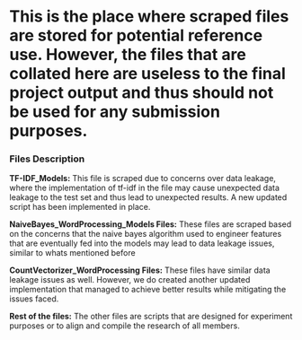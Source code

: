 # This is the place where scraped files are stored for potential reference use. However, the files that are collated here are useless to the final project output and thus should not be used for any submission purposes. 

### Files Description 
**TF-IDF_Models:**
This file is scraped due to concerns over data leakage, where the implementation of tf-idf in the file may cause unexpected data leakage to the test set and thus lead to unexpected results. A new updated script has been implemented in place.

**NaiveBayes_WordProcessing_Models Files:**
These files are scraped based on the concerns that the naive bayes algorithm used to engineer features that are eventually fed into the models may lead to data leakage issues, similar to whats mentioned before

**CountVectorizer_WordProcessing Files:**
These files have similar data leakage issues as well. However, we do created another updated implementation that managed to achieve better results while mitigating the issues faced. 

**Rest of the files:** 
The other files are scripts that are designed for experiment purposes or to align and compile the research of all members. 
